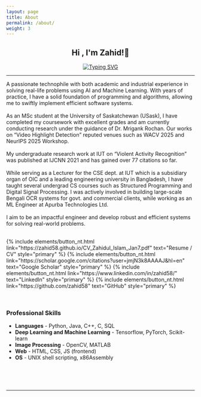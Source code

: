 ```yaml
---
layout: page
title: About
permalink: /about/
weight: 3
---
```


<div align="center">
<h2>Hi , I'm <b>Zahid!</b>👋</h2>
</div>
<p align="center">
<a href="https://git.io/typing-svg"><img src="https://readme-typing-svg.herokuapp.com?font=Fira+Code&duration=5067&pause=1000&random=false&width=435&lines=Graduate+Student%2C+Specializing+in+AI" alt="Typing SVG" /></a>
</p>
<hr/>
<h7 align="left">
A passionate technophile with both academic and industrial experience in solving real-life problems using AI and Machine Learning. With years of practice, I have a solid foundation of programming and algorithms, allowing me to swiftly implement efficient software systems. 
<br/><br/>
As an MSc student at the University of Saskatchewan (USask), I have completed my coursework with excellent grades and am currently conducting research under the guidance of Dr. Mrigank Rochan. Our works on “Video Highlight Detection” reputed venues such as WACV 2025 and NeurIPS 2025 Workshop.
<br/><br/>
My undergraduate research work at IUT on “Violent Activity Recognition” was published at IJCNN 2021 and has gained over 77 citations so far.
<br/><br/>
While serving as a Lecturer for the CSE dept. at IUT which is a subsidiary organ of OIC and a leading engineering university in Bangladesh, I have taught several undergrad CS courses such as Structured Programming and Digital Signal Processing. I was actively involved in building large-scale Bengali OCR systems for govt. and commercial clients, while working as an ML Engineer at Apurba Technologies Ltd.
<br/><br/>
I aim to be an impactful engineer and develop robust and efficient systems for solving real-world problems.
<br/>
</h7>
<br/>
<p class="text-center"> 
{% include elements/button_nt.html link="https://zahid58.github.io/CV_Zahidul_Islam_Jan7.pdf" text="Resume / CV" style="primary" %}
{% include elements/button_nt.html link="https://scholar.google.com/citations?user=jmjN3k8AAAAJ&hl=en" text="Google Scholar" style="primary" %}
{% include elements/button_nt.html link="https://www.linkedin.com/in/zahid58/" text="LinkedIn" style="primary" %}
{% include elements/button_nt.html link="https://github.com/zahid58" text="GitHub" style="primary" %}
<!-- {% include elements/button_nt.html link="https://cse.iutoic-dhaka.edu/profile/zahidulislam" text="IUT Profile" style="primary" %} -->
</p>
<br/>
<h3 align="left"><b>Professional Skills</b></h3>
<ul>
  <li><b>Languages</b> - Python, Java, C++, C, SQL</li>
  <li><b>Deep Learning and Machine Learning</b> - Tensorflow, PyTorch, Scikit-learn</li>
  <li><b>Image Processing</b> - OpenCV, MATLAB</li>
  <li><b>Web</b> - HTML, CSS, JS (frontend)</li>
  <li><b>OS</b> - UNIX shell scripting, x86Assembly</li>
</ul>

<br/>

<!-- <p class="text-center"> {% include elements/button_nt.html link="https://zahid58.github.io/CV_Md_Zahidul_Islam_IUT.pdf" text="View CV" style="primary" %} </p> -->

<br/>
<br/>

<hr/>



<!-- <p align="center">
  <a href="https://zahid58.github.io/"><img src="https://img.icons8.com/bubbles/50/000000/web.png" alt="Website"/></a>
	<a href="mailto:zahidulislam@iut-dhaka.edu"><img src="https://img.icons8.com/bubbles/50/000000/gmail.png" alt="Gmail"/></a>
	<a href="https://github.com/zahid58"><img src="https://img.icons8.com/bubbles/50/000000/github.png" alt="GitHub"/></a>
	<a href="https://linkedin.com/in/zahid58"><img src="https://img.icons8.com/bubbles/50/000000/linkedin.png" alt="LinkedIn"/></a>
	<a href="https://www.facebook.com/Zahid1558"><img src="https://img.icons8.com/bubbles/50/000000/facebook-new.png" alt="Facebook"/></a>	
</p>
 -->


<!-- 	<a href="https://www.instagram.com/zahid__58/"><img src="https://img.icons8.com/bubbles/50/000000/instagram.png" alt="Instagram"/></a>
	<a href="https://www.youtube.com/channel/UC7V1Gm8V0kRLp_EHB8aDj2A"><img src="https://img.icons8.com/bubbles/50/000000/youtube.png" alt="Youtube"/></a> -->



<!-- <p align="left"> 
  &emsp; 
  <a href="https://www.cprogramming.com/" target="_blank"> 
    <img alt="C" src="https://img.shields.io/badge/C%20-%232370ED.svg?logo=c&logoColor=white">
  </a> 
  &emsp;
  <a href="https://www.w3schools.com/cpp/" target="_blank"> 
    <img alt="C++" src="https://img.shields.io/badge/C++%20-%2300599C.svg?logo=c%2B%2B&logoColor=white">
  </a> 
  &emsp;
  <a href="https://developer.mozilla.org/en-US/docs/Web/JavaScript" target="_blank"> 
     <img alt="JavaScript" src="https://img.shields.io/badge/JavaScript%20-%23F7DF1E.svg?logo=javascript&logoColor=black">
   </a>
  &emsp;
  <a href="https://www.java.com" target="_blank"> 
    <img alt="Java" src="https://img.shields.io/badge/Java-%23007396.svg?logo=java&logoColor=white">
  </a>
  &emsp;
   <a href="https://www.python.org" target="_blank">
    <img alt="Python" src="https://img.shields.io/badge/Python%20-%2314354C.svg?logo=python&logoColor=white">
  </a>
  &emsp;
  <a href="https://www.php.net/">
    <img alt="PHP" src="https://img.shields.io/badge/PHP-%23777BB4.svg?logo=php&logoColor=white"/>
  </a>
</p>

### 👉 Software & Tools -->


<!-- <p>
  &emsp;
    <a href="#"><img alt="Adobe" src="https://img.shields.io/badge/Adobe%20-%23FF0000.svg?logo=adobe&logoColor=white"></a>
  &emsp;
    <a href="#"><img alt="Colab" src="https://img.shields.io/badge/Colab-00b56a.svg?logo=google-colab&logoColor=white"></a>
  &emsp;
    <a href="#"><img alt="Codepen" src="https://img.shields.io/badge/Codepen-000000.svg?logo=codepen&logoColor=white"></a>
  &emsp;
    <a href="#"><img alt="Git" src="https://img.shields.io/badge/Git%20-%23F05033.svg?logo=git&logoColor=white"></a>
  &emsp;
    <a href="#"><img alt="Linux" src="https://img.shields.io/badge/Linux-FCC624?style=flat&logo=linux&logoColor=black"></a>
  &emsp;
    <a href="#"><img alt="Google Sheets" src="https://img.shields.io/badge/Google%20Sheets%20-%2334A853.svg?logo=google%20sheets&logoColor=white"></a>
</p> -->
